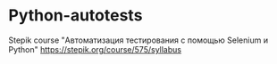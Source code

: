 # Python-autotests
Stepik course "Автоматизация тестирования с помощью Selenium и Python"
https://stepik.org/course/575/syllabus

